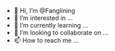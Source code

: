 - 👋 Hi, I’m @Fanglining
- 👀 I’m interested in ...
- 🌱 I’m currently learning ...
- 💞️ I’m looking to collaborate on ...
- 📫 How to reach me ...

<!---
Fanglining/Fanglining is a ✨ special ✨ repository because its `README.md` (this file) appears on your GitHub profile.
You can click the Preview link to take a look at your changes.
--->
